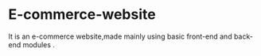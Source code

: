 # E-commerce-website
It is an e-commerce website,made mainly using basic front-end and back-end modules . 
